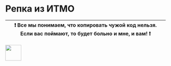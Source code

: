 # Репка из ИТМО

| :exclamation: <b>Все мы понимаем, что копировать чужой код нельзя. Если вас поймают, то будет больно и мне, и вам!</b> :exclamation: |
|-----------------------------------------------------------------------------------------------------------------------------------------------------------------------------------------------------------------|

<img src="https://github.com/user-attachments/assets/c53b3298-b601-4eed-a284-8e42edee6642" width=50vw> </img>
